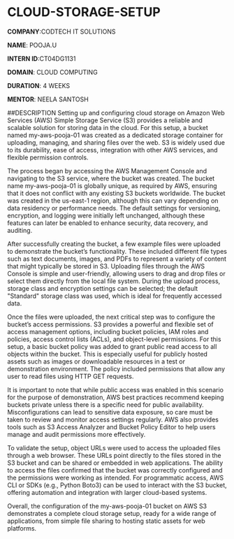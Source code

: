 # CLOUD-STORAGE-SETUP
**COMPANY**:CODTECH IT SOLUTIONS

**NAME**: POOJA.U

**INTERN ID**:CT04DG1131

**DOMAIN**: CLOUD COMPUTING

**DURATION**: 4 WEEKS

**MENTOR**: NEELA SANTOSH

##DESCRIPTION
Setting up and configuring cloud storage on Amazon Web Services (AWS) Simple Storage Service (S3) provides a reliable and scalable solution for storing data in the cloud. For this setup, a bucket named my-aws-pooja-01 was created as a dedicated storage container for uploading, managing, and sharing files over the web. S3 is widely used due to its durability, ease of access, integration with other AWS services, and flexible permission controls.

The process began by accessing the AWS Management Console and navigating to the S3 service, where the bucket was created. The bucket name my-aws-pooja-01 is globally unique, as required by AWS, ensuring that it does not conflict with any existing S3 buckets worldwide. The bucket was created in the us-east-1 region, although this can vary depending on data residency or performance needs. The default settings for versioning, encryption, and logging were initially left unchanged, although these features can later be enabled to enhance security, data recovery, and auditing.

After successfully creating the bucket, a few example files were uploaded to demonstrate the bucket’s functionality. These included different file types such as text documents, images, and PDFs to represent a variety of content that might typically be stored in S3. Uploading files through the AWS Console is simple and user-friendly, allowing users to drag and drop files or select them directly from the local file system. During the upload process, storage class and encryption settings can be selected; the default "Standard" storage class was used, which is ideal for frequently accessed data.

Once the files were uploaded, the next critical step was to configure the bucket’s access permissions. S3 provides a powerful and flexible set of access management options, including bucket policies, IAM roles and policies, access control lists (ACLs), and object-level permissions. For this setup, a basic bucket policy was added to grant public read access to all objects within the bucket. This is especially useful for publicly hosted assets such as images or downloadable resources in a test or demonstration environment. The policy included permissions that allow any user to read files using HTTP GET requests.

It is important to note that while public access was enabled in this scenario for the purpose of demonstration, AWS best practices recommend keeping buckets private unless there is a specific need for public availability. Misconfigurations can lead to sensitive data exposure, so care must be taken to review and monitor access settings regularly. AWS also provides tools such as S3 Access Analyzer and Bucket Policy Editor to help users manage and audit permissions more effectively.

To validate the setup, object URLs were used to access the uploaded files through a web browser. These URLs point directly to the files stored in the S3 bucket and can be shared or embedded in web applications. The ability to access the files confirmed that the bucket was correctly configured and the permissions were working as intended. For programmatic access, AWS CLI or SDKs (e.g., Python Boto3) can be used to interact with the S3 bucket, offering automation and integration with larger cloud-based systems.

Overall, the configuration of the my-aws-pooja-01 bucket on AWS S3 demonstrates a complete cloud storage setup, ready for a wide range of applications, from simple file sharing to hosting static assets for web platforms.




